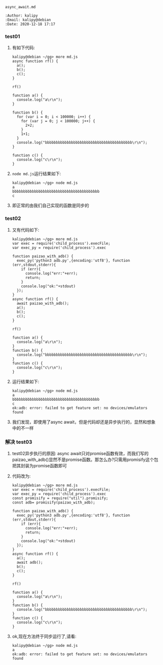 ```
async_await.md

:Author: kalipy
:Email: kalipy@debian
:Date: 2020-12-18 17:17
```
### test01

1. 有如下代码:
    ```
    kalipy@debian ~/gg> more md.js 
    async function rf() {
      a();
      b();
      c();
    }
    
    rf()
    
    function a() {
      console.log("a\r\n");
    }

    function b() {
      for (var i = 0; i < 100000; i++) {
        for (var j = 0; j < 100000; j++) {
          2+2;
        }
        1+1;
      }
      console.log("bbbbbbbbbbbbbbbbbbbbbbbbbbbbbbbbbbbbbbbb\r\n");
    }

    function c() {
      console.log("c\r\n");
    }
    ```

2. `node md.js`运行结果如下:
    ```
    kalipy@debian ~/gg> node md.js
    a
    bbbbbbbbbbbbbbbbbbbbbbbbbbbbbbbbbbbbbbbb
    c
    ```

3. 即正常的由我们自己实现的函数是同步的

### test02

1. 又有代码如下:
    ```
    kalipy@debian ~/gg> more md.js
    var exec = require('child_process').execFile;
    var exec_py = require('child_process').exec
    
    function paizao_with_adb() {
      exec_py('python3 adb.py',{encoding:'utf8'}, function (err,stdout,stderr){
        if (err){
          console.log("err:"+err);
          return;
        }
        console.log("ok:"+stdout)
      });
    }
    async function rf() {
      await paizao_with_adb();
      a();
      b();
      c();
    }
    
    rf()
    
    function a() {
      console.log("a\r\n");
    }
    function b() {
      console.log("bbbbbbbbbbbbbbbbbbbbbbbbbbbbbbbbbbbbbbbb\r\n");
    }
    function c() {
      console.log("c\r\n");
    }

    ```

2. 运行结果如下:
    ```
    kalipy@debian ~/gg> node md.js
    a
    bbbbbbbbbbbbbbbbbbbbbbbbbbbbbbbbbbbbbbbb
    c
    ok:adb: error: failed to get feature set: no devices/emulators found
    ```

3. 我们发现，即使用了async await，但是代码却还是异步执行的，显然和想象中的不一样

### 解决 test03

1. test02异步执行的原因:
    async await只对promise函数有效，而我们写的paizao_with_adb()显然不是promise函数。那怎么办?只需用promisify这个包把其封装为promise函数即可

2. 代码改为:
    ```
    kalipy@debian ~/gg> more md.js
    var exec = require('child_process').execFile;
    var exec_py = require('child_process').exec
    const promisify = require("util").promisify;
    const adb= promisify(paizao_with_adb);
    
    function paizao_with_adb() {
      exec_py('python3 adb.py',{encoding:'utf8'}, function (err,stdout,stderr){
        if (err){
          console.log("err:"+err);
          return;
        }
        console.log("ok:"+stdout)
      });
    }
    async function rf() {
      a();
      await adb();
      b();
      c();
    }
    
    rf()
    
    function a() {
      console.log("a\r\n");
    }
    function b() {
      console.log("bbbbbbbbbbbbbbbbbbbbbbbbbbbbbbbbbbbbbbbb\r\n");
    }
    function c() {
      console.log("c\r\n");
    }

    ```

3. ok,现在方法终于同步运行了,请看:
    ```
    kalipy@debian ~/gg> node md.js
    a
    ok:adb: error: failed to get feature set: no devices/emulators found
    ```
